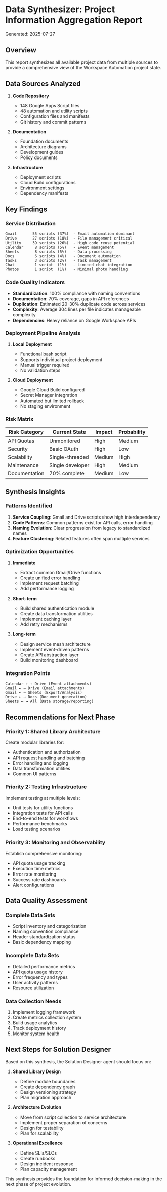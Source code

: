 # Data Synthesizer: Project Information Aggregation Report
Generated: 2025-07-27

## Overview

This report synthesizes all available project data from multiple sources to provide a comprehensive view of the Workspace Automation project state.

## Data Sources Analyzed

1. **Code Repository**
   - 148 Google Apps Script files
   - 48 automation and utility scripts
   - Configuration files and manifests
   - Git history and commit patterns

2. **Documentation**
   - Foundation documents
   - Architecture diagrams
   - Development guides
   - Policy documents

3. **Infrastructure**
   - Deployment scripts
   - Cloud Build configurations
   - Environment settings
   - Dependency manifests

## Key Findings

### Service Distribution
```
Gmail       55 scripts (37%)  - Email automation dominant
Drive       27 scripts (18%)  - File management critical
Utility     39 scripts (26%)  - High code reuse potential
Calendar     8 scripts (5%)   - Event management
Sheets       8 scripts (5%)   - Data processing
Docs         6 scripts (4%)   - Document automation
Tasks        3 scripts (2%)   - Task management
Chat         1 script  (1%)   - Limited chat integration
Photos       1 script  (1%)   - Minimal photo handling
```

### Code Quality Indicators
- **Standardization**: 100% compliance with naming conventions
- **Documentation**: 70% coverage, gaps in API references
- **Duplication**: Estimated 20-30% duplicate code across services
- **Complexity**: Average 304 lines per file indicates manageable complexity
- **Dependencies**: Heavy reliance on Google Workspace APIs

### Deployment Pipeline Analysis
1. **Local Deployment**
   - Functional bash script
   - Supports individual project deployment
   - Manual trigger required
   - No validation steps

2. **Cloud Deployment**
   - Google Cloud Build configured
   - Secret Manager integration
   - Automated but limited rollback
   - No staging environment

### Risk Matrix
| Risk Category | Current State | Impact | Probability |
|--------------|---------------|---------|-------------|
| API Quotas | Unmonitored | High | Medium |
| Security | Basic OAuth | High | Low |
| Scalability | Single-threaded | Medium | High |
| Maintenance | Single developer | High | Medium |
| Documentation | 70% complete | Medium | Low |

## Synthesis Insights

### Patterns Identified
1. **Service Coupling**: Gmail and Drive scripts show high interdependency
2. **Code Patterns**: Common patterns exist for API calls, error handling
3. **Naming Evolution**: Clear progression from legacy to standardized names
4. **Feature Clustering**: Related features often span multiple services

### Optimization Opportunities
1. **Immediate**
   - Extract common Gmail/Drive functions
   - Create unified error handling
   - Implement request batching
   - Add performance logging

2. **Short-term**
   - Build shared authentication module
   - Create data transformation utilities
   - Implement caching layer
   - Add retry mechanisms

3. **Long-term**
   - Design service mesh architecture
   - Implement event-driven patterns
   - Create API abstraction layer
   - Build monitoring dashboard

### Integration Points
```
Calendar ← → Drive (Event attachments)
Gmail ← → Drive (Email attachments)
Gmail ← → Sheets (Export/Analysis)
Drive ← → Docs (Document generation)
Sheets ← → All (Data storage/reporting)
```

## Recommendations for Next Phase

### Priority 1: Shared Library Architecture
Create modular libraries for:
- Authentication and authorization
- API request handling and batching
- Error handling and logging
- Data transformation utilities
- Common UI patterns

### Priority 2: Testing Infrastructure
Implement testing at multiple levels:
- Unit tests for utility functions
- Integration tests for API calls
- End-to-end tests for workflows
- Performance benchmarks
- Load testing scenarios

### Priority 3: Monitoring and Observability
Establish comprehensive monitoring:
- API quota usage tracking
- Execution time metrics
- Error rate monitoring
- Success rate dashboards
- Alert configurations

## Data Quality Assessment

### Complete Data Sets
- Script inventory and categorization
- Naming convention compliance
- Header standardization status
- Basic dependency mapping

### Incomplete Data Sets
- Detailed performance metrics
- API quota usage history
- Error frequency and types
- User activity patterns
- Resource utilization

### Data Collection Needs
1. Implement logging framework
2. Create metrics collection system
3. Build usage analytics
4. Track deployment history
5. Monitor system health

## Next Steps for Solution Designer

Based on this synthesis, the Solution Designer agent should focus on:

1. **Shared Library Design**
   - Define module boundaries
   - Create dependency graph
   - Design versioning strategy
   - Plan migration approach

2. **Architecture Evolution**
   - Move from script collection to service architecture
   - Implement proper separation of concerns
   - Design for testability
   - Plan for scalability

3. **Operational Excellence**
   - Define SLIs/SLOs
   - Create runbooks
   - Design incident response
   - Plan capacity management

This synthesis provides the foundation for informed decision-making in the next phase of project evolution.